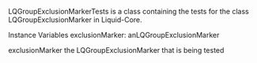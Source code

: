 LQGroupExclusionMarkerTests is a class containing the tests for the class LQGroupExclusionMarker in Liquid-Core.

Instance Variables
	exclusionMarker:	 	anLQGroupExclusionMarker

exclusionMarker
	the LQGroupExclusionMarker that is being tested
